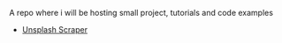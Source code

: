 A repo where i will be hosting small project, tutorials and code examples

- [Unsplash Scraper](./unsplash_scraping/)